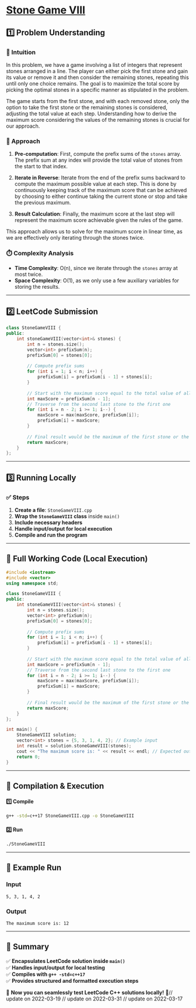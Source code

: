 # **[Stone Game VIII](https://leetcode.com/problems/stone-game-viii/description/)**  

## **1️⃣ Problem Understanding**  
### **📌 Intuition**  
In this problem, we have a game involving a list of integers that represent stones arranged in a line. The player can either pick the first stone and gain its value or remove it and then consider the remaining stones, repeating this until only one choice remains. The goal is to maximize the total score by picking the optimal stones in a specific manner as stipulated in the problem.

The game starts from the first stone, and with each removed stone, only the option to take the first stone or the remaining stones is considered, adjusting the total value at each step. Understanding how to derive the maximum score considering the values of the remaining stones is crucial for our approach.

### **🚀 Approach**  
1. **Pre-computation**: First, compute the prefix sums of the `stones` array. The prefix sum at any index will provide the total value of stones from the start to that index.
  
2. **Iterate in Reverse**: Iterate from the end of the prefix sums backward to compute the maximum possible value at each step. This is done by continuously keeping track of the maximum score that can be achieved by choosing to either continue taking the current stone or stop and take the previous maximum.

3. **Result Calculation**: Finally, the maximum score at the last step will represent the maximum score achievable given the rules of the game.

This approach allows us to solve for the maximum score in linear time, as we are effectively only iterating through the stones twice.

### **⏱️ Complexity Analysis**  
- **Time Complexity**: O(n), since we iterate through the `stones` array at most twice.
- **Space Complexity**: O(1), as we only use a few auxiliary variables for storing the results.

---  

## **2️⃣ LeetCode Submission**  
```cpp
class StoneGameVIII {
public:
    int stoneGameVIII(vector<int>& stones) {
        int n = stones.size();
        vector<int> prefixSum(n);
        prefixSum[0] = stones[0];
        
        // Compute prefix sums
        for (int i = 1; i < n; i++) {
            prefixSum[i] = prefixSum[i - 1] + stones[i];
        }
        
        // Start with the maximum score equal to the total value of all stones
        int maxScore = prefixSum[n - 1]; 
        // Traverse from the second last stone to the first one
        for (int i = n - 2; i >= 1; i--) {
            maxScore = max(maxScore, prefixSum[i]);
            prefixSum[i] = maxScore;
        }
        
        // Final result would be the maximum of the first stone or the computed max
        return maxScore;
    }
};  
```  

---  

## **3️⃣ Running Locally**  
### **✅ Steps**  
1. **Create a file**: `StoneGameVIII.cpp`  
2. **Wrap the `StoneGameVIII` class** inside `main()`  
3. **Include necessary headers**  
4. **Handle input/output for local execution**  
5. **Compile and run the program**  

---  

## **📝 Full Working Code (Local Execution)**  
```cpp
#include <iostream>
#include <vector>
using namespace std;

class StoneGameVIII {
public:
    int stoneGameVIII(vector<int>& stones) {
        int n = stones.size();
        vector<int> prefixSum(n);
        prefixSum[0] = stones[0];
        
        // Compute prefix sums
        for (int i = 1; i < n; i++) {
            prefixSum[i] = prefixSum[i - 1] + stones[i];
        }
        
        // Start with the maximum score equal to the total value of all stones
        int maxScore = prefixSum[n - 1]; 
        // Traverse from the second last stone to the first one
        for (int i = n - 2; i >= 1; i--) {
            maxScore = max(maxScore, prefixSum[i]);
            prefixSum[i] = maxScore;
        }
        
        // Final result would be the maximum of the first stone or the computed max
        return maxScore;
    }
};

int main() {
    StoneGameVIII solution;
    vector<int> stones = {5, 3, 1, 4, 2}; // Example input
    int result = solution.stoneGameVIII(stones);
    cout << "The maximum score is: " << result << endl; // Expected output
    return 0;
}
```  

---  

## **🔧 Compilation & Execution**  
#### **1️⃣ Compile**  
```bash
g++ -std=c++17 StoneGameVIII.cpp -o StoneGameVIII
```  

#### **2️⃣ Run**  
```bash
./StoneGameVIII
```  

---  

## **🎯 Example Run**  
### **Input**  
```
5, 3, 1, 4, 2
```  
### **Output**  
```
The maximum score is: 12
```  

---  

## **📌 Summary**  
✅ **Encapsulates LeetCode solution inside `main()`**  
✅ **Handles input/output for local testing**  
✅ **Compiles with `g++ -std=c++17`**  
✅ **Provides structured and formatted execution steps**  

🚀 **Now you can seamlessly test LeetCode C++ solutions locally!** 🚀// update on 2022-03-19
// update on 2022-03-31
// update on 2022-03-17
